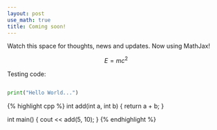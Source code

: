 ```yaml
---
layout: post
use_math: true
title: Coming soon!
---
```


Watch this space for thoughts, news and updates.
Now using MathJax! 

$$E=mc^2$$

Testing code:

```python

print("Hello World...")
```

{% highlight cpp %}
int add(int a, int b) {
  return a + b;
}

int main() {
  cout << add(5, 10);
}
{% endhighlight %}

